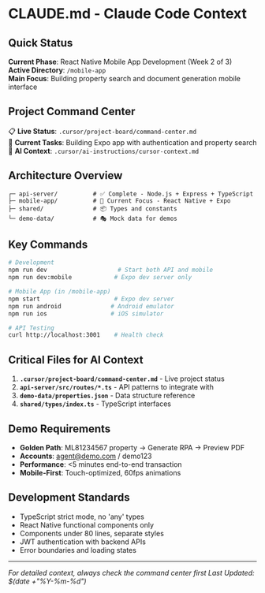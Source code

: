 # CLAUDE.md - Claude Code Context

## Quick Status
**Current Phase**: React Native Mobile App Development (Week 2 of 3)  
**Active Directory**: `/mobile-app`  
**Main Focus**: Building property search and document generation mobile interface

## Project Command Center
📋 **Live Status**: `.cursor/project-board/command-center.md`  
🎯 **Current Tasks**: Building Expo app with authentication and property search  
🤖 **AI Context**: `.cursor/ai-instructions/cursor-context.md`  

## Architecture Overview
```
┌─ api-server/          # ✅ Complete - Node.js + Express + TypeScript
├─ mobile-app/          # 🚧 Current Focus - React Native + Expo  
├─ shared/              # 📦 Types and constants
└─ demo-data/           # 🎭 Mock data for demos
```

## Key Commands
```bash
# Development
npm run dev                    # Start both API and mobile
npm run dev:mobile            # Expo dev server only

# Mobile App (in /mobile-app)
npm start                     # Expo dev server
npm run android              # Android emulator
npm run ios                  # iOS simulator

# API Testing
curl http://localhost:3001    # Health check
```

## Critical Files for AI Context
1. **`.cursor/project-board/command-center.md`** - Live project status
2. **`api-server/src/routes/*.ts`** - API patterns to integrate with
3. **`demo-data/properties.json`** - Data structure reference
4. **`shared/types/index.ts`** - TypeScript interfaces

## Demo Requirements
- **Golden Path**: ML81234567 property → Generate RPA → Preview PDF
- **Accounts**: agent@demo.com / demo123
- **Performance**: <5 minutes end-to-end transaction
- **Mobile-First**: Touch-optimized, 60fps animations

## Development Standards
- TypeScript strict mode, no 'any' types
- React Native functional components only
- Components under 80 lines, separate styles
- JWT authentication with backend APIs
- Error boundaries and loading states

---
*For detailed context, always check the command center first*
*Last Updated: $(date +"%Y-%m-%d")*
